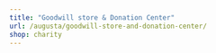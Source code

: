 ```yaml
---
title: "Goodwill store & Donation Center"
url: /augusta/goodwill-store-and-donation-center/
shop: charity
---
```

